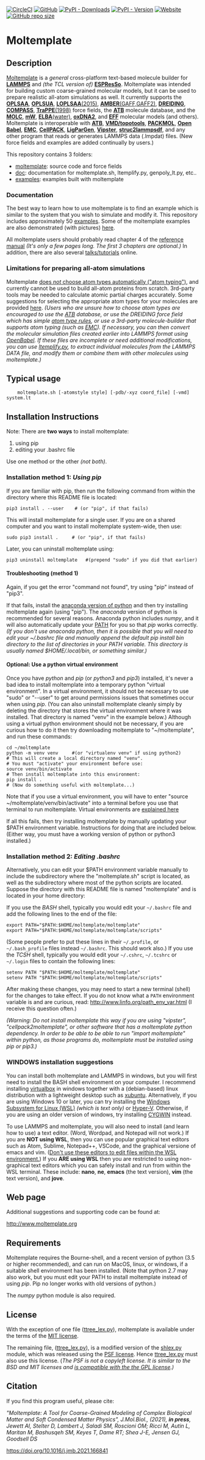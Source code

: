 [![CircleCI](https://circleci.com/gh/jewettaij/moltemplate.svg?style=svg)](https://circleci.com/gh/jewettaij/moltemplate)
[![GitHub](https://img.shields.io/github/license/jewettaij/moltemplate)](./LICENSE.md)
[![PyPI - Downloads](https://img.shields.io/pypi/dm/moltemplate)](https://pypistats.org/packages/moltemplate)
[![PyPI - Version](https://img.shields.io/pypi/v/moltemplate)](https://pypi.org/project/moltemplate/)
[![Website](https://img.shields.io/website?down_color=orange&down_message=moltemplate.org%20offline&up_color=green&up_message=online&url=https%3A%2F%2Fmoltemplate.org)](http://moltemplate.org)
[![GitHub repo size](https://img.shields.io/github/repo-size/jewettaij/moltemplate)]()



Moltemplate
===========

##  Description

[Moltemplate](http://moltemplate.org)
is a *general* cross-platform text-based molecule builder for
[**LAMMPS**](https://lammps.sandia.gov) and *(the TCL version of)*
[**ESPResSo**](http://moltemplate.org/espresso/).
Moltemplate was intended for building custom coarse-grained molecular models,
but it can be used to prepare realistic all-atom simulations as well.
It currently supports the
[**OPLSAA**](./examples/all_atom/force_field_OPLSAA),
[**OPLSUA**](./examples/all_atom/force_field_OPLSUA_united_atom),
[**LOPLSAA**(2015)](./examples/all_atom/force_field_OPLSAA/hexadecane),
[**AMBER**(GAFF,GAFF2)](./examples/all_atom/force_field_AMBER),
[**DREIDING**](./examples/all_atom/force_field_DREIDING),
[**COMPASS**](./examples/all_atom/force_field_COMPASS),
[**TraPPE**(1998)](./examples/coarse_grained/solvent_models/manybodywaterMW+hydrocarbonsTraPPE)
force fields,
the
[**ATB**](https://atb.uq.edu.au) molecule database,
and the
[**MOLC**](https://pubs.rsc.org/en/content/articlelanding/2019/cp/c9cp04120f),
[**mW**](https://doi.org/10.1021/jp805227c),
[**ELBA**(water)](./examples/coarse_grained/solvent_models/ELBAwater%2Bmethanol),
[**oxDNA2**](https://dna.physics.ox.ac.uk/index.php/DNA_model_introduction),
and
[**EFF**](./examples/misc_examples/explicit_electrons/eff_CH4)
molecular models (and others).
Moltemplate is interoperable with
[**ATB**](https://atb.uq.edu.au),
[**VMD/topotools**](https://www.ks.uiuc.edu/Research/vmd),
[**PACKMOL**](http://m3g.iqm.unicamp.br/packmol/home.shtml),
[**Open Babel**](https://open-babel.readthedocs.io/en/latest/FileFormats/The_LAMMPS_data_format.html),
[**EMC**](http://montecarlo.sourceforge.net/),
[**CellPACK**](http://www.cellpack.org),
[**LigParGen**](http://moltemplate.org/doc/moltemplate_talk_2019-8-15.pdf#page=190),
[**Vipster**](https://sgsaenger.github.io/vipster),
[**struc2lammpsdf**](https://nanohub.org/resources/struc2lammpsdf),
and any other program that reads or generates LAMMPS data (.lmpdat) files.
(New force fields and examples are added continually by users.)


This repository contains 3 folders:
- [moltemplate](./moltemplate/): source code and force fields
- [doc](./doc/): documentation for moltemplate.sh, ltemplify.py, genpoly_lt.py, etc..
- [examples](./examples/): examples built with moltemplate

### Documentation

The best way to learn how to use moltemplate is to find an example
which is similar to the system that you wish to simulate and modify it.
This repository includes approximately 50 [examples](./examples).
Some of the moltemplate examples are also demonstrated (with pictures)
[here](http://moltemplate.org/visual_examples.html).

All moltemplate users should probably read chapter 4 of the
[reference manual](./doc/moltemplate_manual.pdf)
*(It's only a few pages long.  The first 3 chapters are optional.)*
In addition, there are also several
[talks/tutorials](http://moltemplate.org/doc/talks.html)
online.


### Limitations for preparing all-atom simulations

Moltemplate [does *not* choose atom types automatically ("atom typing")](http://moltemplate.org/force_field_recommendations.html),
and currently cannot be used to build all-atom proteins from scratch.
3rd-party tools may be needed to calculate atomic partial charges accurately.
Some suggestions for selecting the appropriate atom types for your molecules
are provided [here](http://moltemplate.org/force_field_recommendations.html).
*(Users who are unsure how to choose atom types are 
encouraged to use
the [ATB](https://atb.uq.edu.au) database,
or use the DREIDING force field which has simple
[atom type rules](./doc/DREIDING_Label_Manual.pdf),
or *use a 3rd-party molecule-builder that supports atom typing
(such as [EMC](http://montecarlo.sourceforge.net/))*.
If necessary, you can then convert the
molecular simulation files created earlier into LAMMPS format using
[OpenBabel](https://open-babel.readthedocs.io/en/latest/FileFormats/The_LAMMPS_data_format.html "Convert 3rd party sim files to LAMMPS DATA format").
If these files are incomplete or need additional modifications, you can use
[ltemplify.py](./doc/doc_ltemplify.md),
to extract individual molecules from the LAMMPS DATA file, and
modify them or combine them with other molecules using moltemplate.)*



## Typical usage

```
    moltemplate.sh [-atomstyle style] [-pdb/-xyz coord_file] [-vmd] system.lt
```


## Installation Instructions

Note: There are **two ways** to install moltemplate:
1) using pip
2) editing your .bashrc file

Use one method or the other *(not both)*.

### Installation method 1: *Using pip*

If you are familiar with pip, then run the following command from
within the directory where this README file is located:

    pip3 install . --user    # (or "pip", if that fails)

This will install moltemplate for a single user.
If you are on a shared computer and you want to install moltemplate
system-wide, then use:

    sudo pip3 install .     # (or "pip", if that fails)

Later, you can uninstall moltemplate using:

    pip3 uninstall moltemplate   #(prepend "sudo" if you did that earlier)


#### Troubleshooting (method 1)

Again, if you get the error "command not found",
try using "pip" instead of "pip3".

If that fails, install the
[anaconda version of python](https://anaconda.com)
and then try installing moltemplate again (using "pip").
The *anaconda* version of python is recommended for several reasons.
Anaconda python includes *numpy*, and it will also
automatically update your [PATH](http://www.linfo.org/path_env_var.html)
for you so that *pip* works correctly.
*(If you don't use anaconda python, then it is possible
that you will need to edit your ~/.bashrc file and
manually append the default pip install bin directory
to the list of directories in your PATH variable.
This directory is usually named $HOME/.local/bin, or something similar.)*


#### Optional: Use a python virtual environment

Once you have *python* and *pip* (or *python3* and *pip3*) installed,
it's never a bad idea to install moltemplate into a temporary
python "virtual environment".
In a virtual environment, it should not be necessary to use "sudo" or "--user"
to get around permissions issues that sometimes occur when using *pip*.
(You can also uninstall moltemplate cleanly simply by deleting
the directory that stores the virtual environment where it was installed.
That directory is named "venv" in the example below.)
Although using a virtual python environment should not be necessary,
if you are curious how to do it then try downloading moltemplate
to "~/moltemplate", and run these commands:

    cd ~/moltemplate
    python -m venv venv     #(or "virtualenv venv" if using python2)
    # This will create a local directory named "venv".
    # You must "activate" your environment before use:
    source venv/bin/activate
    # Then install moltemplate into this environment:
    pip install .
    # (Now do something useful with moltemplate...)

Note that if you use a virtual environment, you will have to enter
"source ~/moltemplate/venv/bin/activate" into a terminal
before you use that terminal to run moltemplate.
Virtual environments are
[explained here](https://docs.python.org/3/tutorial/venv.html)


If all this fails, then try installing moltemplate by manually updating your
\$PATH environment variable.  Instructions for doing that are included below.
(Either way, you must have a working version of python or python3 installed.)



### Installation method 2: *Editing .bashrc*

Alternatively, you can edit your $PATH environment variable manually to 
include the subdirectory where the "moltemplate.sh" script is located,
as well as the subdirectory where most of the python scripts are located.
Suppose the directory with this README file is named "moltemplate"
and is located in your home directory:

If you use the *BASH* shell, typically you would edit your
`~/.bashrc` file and add the following lines to the end of the file:

    export PATH="$PATH:$HOME/moltemplate/moltemplate"
    export PATH="$PATH:$HOME/moltemplate/moltemplate/scripts"

(Some people prefer to put these lines in their `~/.profile`,
 or `~/.bash_profile` files instead `~/.bashrc`.  This should work also.)
If you use the *TCSH* shell, typically you would edit your
`~/.cshrc`, `~/.tcshrc` or `~/.login` files to contain the following lines:

    setenv PATH "$PATH:$HOME/moltemplate/moltemplate"
    setenv PATH "$PATH:$HOME/moltemplate/moltemplate/scripts"

After making these changes, you may need to start a new terminal (shell) for the changes to take effect.  If you do not know what a `PATH` environment variable is and are curious, read:
    http://www.linfo.org/path_env_var.html
(I receive this question often.)

*(Warning:
Do not install moltemplate this way if you are using "vipster",
"cellpack2moltemplate", or other software that has a moltemplate python
dependency.  In order to be able to be able to run "import moltemplate"
within python, as those programs do, moltemplate must be installed using
pip or pip3.)*


### WINDOWS installation suggestions

You can install both moltemplate and LAMMPS in windows, but you will first need to install the BASH shell environment on your computer.  I recommend installing [virtualbox](https://www.virtualbox.org) in windows together with a (debian-based) linux distribution with a lightweight desktop such as [xubuntu](https://xubuntu.org).  Alternatively, if you are using Windows 10 or later, you can try installing the
[Windows Subsystem for Linux (WSL)](https://docs.microsoft.com/en-us/windows/wsl)
*(which is text only)*
or
[Hyper-V](https://www.nakivo.com/blog/run-linux-hyper-v/).
Otherwise, if you are using an older version of windows, try installing
[CYGWIN](https://www.cygwin.com/) instead.

To use LAMMPS and moltemplate, you will also need to install (and learn
how to use) a text editor.  (Word, Wordpad, and Notepad will not work.)
If you are **NOT using WSL**, then you can use popular graphical text editors
such as Atom, Sublime, Notepad++, VSCode,
and the graphical versione of emacs and vim.
([Don't use these editors to edit files within the WSL environment.](https://www.reddit.com/r/bashonubuntuonwindows/comments/6bu1d1/since_we_shouldnt_edit_files_stored_in_wsl_with/))
If you **ARE using WSL** then you are restricted to using non-graphical text
editors which you can safely install and run from within the WSL terminal.
These include: **nano**, **ne**, **emacs** (the text version),
**vim** (the text version), and **jove**.


## Web page

Additional suggestions and supporting code can be found at:

http://www.moltemplate.org


## Requirements

Moltemplate requires the Bourne-shell, and a recent version of python
(3.5 or higher recommended), and can run on MacOS, linux, or windows,
if a suitable shell environment has been installed.
(Note that python 2.7 may also work, but you must edit your PATH to
install moltemplate instead of using *pip*.  Pip no longer works with
old versions of python.)

The *numpy* python module is also required.


## License

With the exception of one file
([ttree_lex.py](./moltemplate/ttree_lex.py)),
moltemplate is available under the terms of the [MIT license](LICENSE.md).

The remaining file, ([ttree_lex.py](./moltemplate/ttree_lex.py)),
is a modified version of the 
[shlex.py](https://docs.python.org/3/library/shlex.html) module,
which was released using the
[PSF license](https://docs.python.org/3/license.html).
Hence [ttree_lex.py](./moltemplate/ttree_lex.py) must also use this license.
(*The PSF is not a copyleft license.
It is similar to the BSD and MIT licenses and
[is compatible with the the GPL license](https://docs.python.org/3/license.html).)*


## Citation

If you find this program useful, please cite:

*"Moltemplate: A Tool for Coarse-Grained Modeling of Complex Biological Matter and Soft Condensed Matter Physics", J.Mol.Biol., (2021), **in press**, Jewett AI, Stelter D, Lambert J, Saladi SM, Roscioni OM; Ricci M, Autin L, Maritan M, Bashusqeh SM, Keyes T, Dame RT; Shea J-E, Jensen GJ, Goodsell DS*

https://doi.org/10.1016/j.jmb.2021.166841
